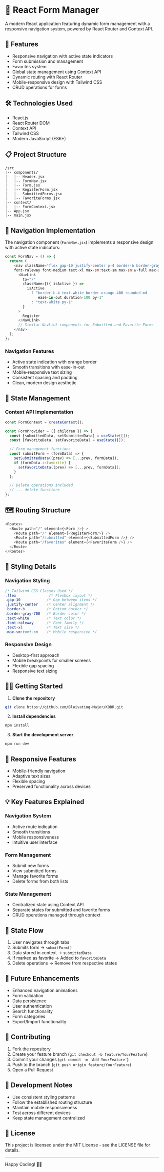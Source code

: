 # 📝 React Form Manager

A modern React application featuring dynamic form management with a responsive navigation system, powered by React Router and Context API.

## 🚀 Features

- Responsive navigation with active state indicators
- Form submission and management
- Favorites system
- Global state management using Context API
- Dynamic routing with React Router
- Mobile-responsive design with Tailwind CSS
- CRUD operations for forms

## 🛠️ Technologies Used

- React.js
- React Router DOM
- Context API
- Tailwind CSS
- Modern JavaScript (ES6+)

## 📋 Project Structure

```
/src
|-- components/
|   |-- Header.jsx
|   |-- FormNav.jsx
|   |-- Form.jsx
|   |-- RegisterForm.jsx
|   |-- SubmittedForms.jsx
|   |-- FavoriteForms.jsx
|-- context/
|   |-- FormContext.jsx
|-- App.jsx
|-- main.jsx
```

## 🎯 Navigation Implementation

The navigation component (`FormNav.jsx`) implements a responsive design with active state indicators:

```javascript
const FormNav = () => {
  return (
    <nav className="flex gap-10 justify-center p-4 border-b border-gray-700 
    font-raleway font-medium text-xl max-sm:text-sm max-sm:w-full max-sm:gap-5">
      <NavLink
        to="/"
        className={({ isActive }) =>
          isActive 
            ? "border-b-4 text-white border-orange-400 rounded-md 
               ease-in-out duration-100 py-1" 
            : "text-white py-1"
        }
      >
        Register
      </NavLink>
      // Similar NavLink components for Submitted and Favorite Forms
    </nav>
  );
};
```

### Navigation Features
- Active state indication with orange border
- Smooth transitions with ease-in-out
- Mobile-responsive text sizing
- Consistent spacing and padding
- Clean, modern design aesthetic

## 🔄 State Management

### Context API Implementation
```javascript
const FormContext = createContext();

const FormProvider = ({ children }) => {
  const [submittedData, setSubmittedData] = useState([]);
  const [favoriteData, setFavoriteData] = useState([]);

  // Form management functions
  const submitForm = (formData) => {
    setSubmittedData((prev) => [...prev, formData]);
    if (formData.isfavorite) {
      setFavoriteData((prev) => [...prev, formData]);
    }
  };

  // Delete operations included
  // ... delete functions
};
```

## 🗺️ Routing Structure

```javascript
<Routes>
  <Route path="/" element={<Form />} >
    <Route path="/" element={<RegisterForm/>} />
    <Route path="/submitted" element={<SubmittedForm />} />
    <Route path="/favorites" element={<FavoriteForm />} />
  </Route>
</Routes>
```

## 🎨 Styling Details

### Navigation Styling
```css
/* Tailwind CSS Classes Used */
.flex               /* Flexbox layout */
.gap-10            /* Gap between items */
.justify-center    /* Center alignment */
.border-b          /* Bottom border */
.border-gray-700   /* Border color */
.text-white        /* Text color */
.font-raleway      /* Font family */
.text-xl           /* Text size */
.max-sm:text-sm    /* Mobile responsive */
```

### Responsive Design
- Desktop-first approach
- Mobile breakpoints for smaller screens
- Flexible gap spacing
- Responsive text sizing

## 🏃‍♂️ Getting Started

1. **Clone the repository**
```bash
git clone https://github.com/Bloivating-Major/KODR.git
```

2. **Install dependencies**
```bash
npm install
```

3. **Start the development server**
```bash
npm run dev
```

## 📱 Responsive Features

- Mobile-friendly navigation
- Adaptive text sizes
- Flexible spacing
- Preserved functionality across devices

## 💡 Key Features Explained

### Navigation System
- Active route indication
- Smooth transitions
- Mobile responsiveness
- Intuitive user interface

### Form Management
- Submit new forms
- View submitted forms
- Manage favorite forms
- Delete forms from both lists

### State Management
- Centralized state using Context API
- Separate states for submitted and favorite forms
- CRUD operations managed through context

## 🔄 State Flow

1. User navigates through tabs
2. Submits form → `submitForm()`
3. Data stored in context → `submittedData`
4. If marked as favorite → Added to `favoriteData`
5. Delete operations → Remove from respective states

## 🚀 Future Enhancements

- Enhanced navigation animations
- Form validation
- Data persistence
- User authentication
- Search functionality
- Form categories
- Export/Import functionality

## 👥 Contributing

1. Fork the repository
2. Create your feature branch (`git checkout -b feature/YourFeature`)
3. Commit your changes (`git commit -m 'Add YourFeature'`)
4. Push to the branch (`git push origin feature/YourFeature`)
5. Open a Pull Request

## 📝 Development Notes

- Use consistent styling patterns
- Follow the established routing structure
- Maintain mobile responsiveness
- Test across different devices
- Keep state management centralized

## 📄 License

This project is licensed under the MIT License - see the LICENSE file for details.

---

Happy Coding! 🚀✨